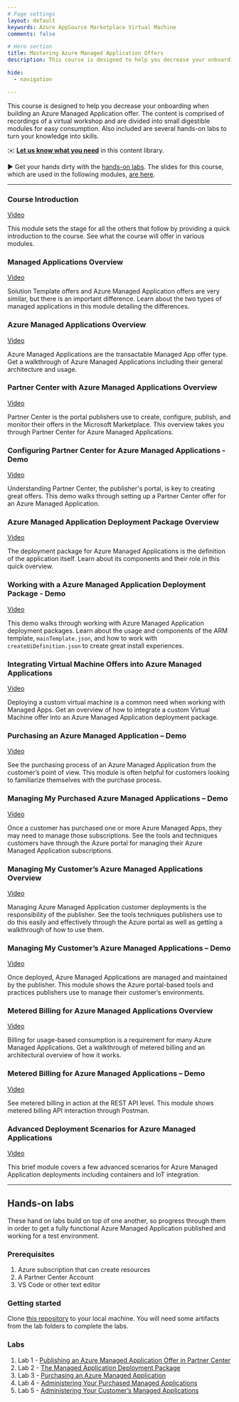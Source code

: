 ```yaml
---
# Page settings
layout: default
keywords: Azure AppSource Marketplace Virtual Machine
comments: false

# Hero section
title: Mastering Azure Managed Application Offers
description: This course is designed to help you decrease your onboarding when building an Azure Managed Application offer. The content is comprised of recordings of a virtual workshop and are divided into small digestible modules for easy consumption. Also included are several hands-on labs to turn your knowledge into skills.

hide:
  - navigation

---
```


This course is designed to help you decrease your onboarding when building an Azure Managed Application offer. The content is comprised of recordings of a virtual workshop and are divided into small digestible modules for easy consumption. Also included are several hands-on labs to turn your knowledge into skills.

✉️ **[Let us know what you need](https://forms.office.com/r/0gCrzhSMkw)** in this content library.

▶️ Get your hands dirty with the [hands-on labs](#hands-on-labs). The slides for this course, which are used in the following modules, [are here](./pdfs/ama-workshop-slides.pdf).

---

### Course Introduction

<a target="_blank" href="https://go.microsoft.com/fwlink/?linkid=2196307">Video</a>

This module sets the stage for all the others that follow by providing a quick introduction to the course. See what the course will offer in various modules.

### Managed Applications Overview

<a target="_blank" href="https://go.microsoft.com/fwlink/?linkid=2196411">Video</a>

Solution Template offers and Azure Managed Application offers are very similar, but there is an important difference. Learn about the two types of managed applications in this module detailing the differences.

### Azure Managed Applications Overview

<a target="_blank" href="https://go.microsoft.com/fwlink/?linkid=2196308">Video</a>

Azure Managed Applications are the transactable Managed App offer type. Get a walkthrough of Azure Managed Applications including their general architecture and usage.

### Partner Center with Azure Managed Applications Overview

<a target="_blank" href="https://go.microsoft.com/fwlink/?linkid=2196143">Video</a>

Partner Center is the portal publishers use to create, configure, publish, and monitor their offers in the Microsoft Marketplace. This overview takes you through Partner Center for Azure Managed Applications.

### Configuring Partner Center for Azure Managed Applications - Demo

<a target="_blank" href="https://go.microsoft.com/fwlink/?linkid=2196410">Video</a>

Understanding Partner Center, the publisher's portal, is key to creating great offers. This demo walks through setting up a Partner Center offer for an Azure Managed Application.

### Azure Managed Application Deployment Package Overview

<a target="_blank" href="https://go.microsoft.com/fwlink/?linkid=2196244">Video</a>

The deployment package for Azure Managed Applications is the definition of the application itself. Learn about its components and their role in this quick overview.

### Working with a Azure Managed Application Deployment Package - Demo

<a target="_blank" href="https://go.microsoft.com/fwlink/?linkid=2196245">Video</a>

This demo walks through working with Azure Managed Application deployment packages. Learn about the usage and components of the ARM template, `mainTemplate.json`, and how to work with `createUiDefinition.json` to create great install experiences.

### Integrating Virtual Machine Offers into Azure Managed Applications

<a target="_blank" href="https://go.microsoft.com/fwlink/?linkid=2196246">Video</a>

Deploying a custom virtual machine is a common need when working with Managed Apps. Get an overview of how to integrate a custom Virtual Machine offer into an Azure Managed Application deployment package.

### Purchasing an Azure Managed Application – Demo

<a target="_blank" href="https://go.microsoft.com/fwlink/?linkid=2196249">Video</a>

See the purchasing process of an Azure Managed Application from the customer’s point of view. This module is often helpful for customers looking to familiarize themselves with the purchase process.

### Managing My Purchased Azure Managed Applications – Demo

<a target="_blank" href="https://go.microsoft.com/fwlink/?linkid=2196409">Video</a>

Once a customer has purchased one or more Azure Managed Apps, they may need to manage those subscriptions. See the tools and techniques customers have through the Azure portal for managing their Azure Managed Application subscriptions.

### Managing My Customer’s Azure Managed Applications Overview

<a target="_blank" href="https://go.microsoft.com/fwlink/?linkid=2196309">Video</a>

Managing Azure Managed Application customer deployments is the responsibility of the publisher. See the tools techniques publishers use to do this easily and effectively through the Azure portal as well as getting a walkthrough of how to use them.

### Managing My Customer’s Azure Managed Applications – Demo

<a target="_blank" href="https://go.microsoft.com/fwlink/?linkid=2196243">Video</a>

Once deployed, Azure Managed Applications are managed and maintained by the publisher. This module shows the Azure portal-based tools and practices publishers use to manage their customer’s environments.

### Metered Billing for Azure Managed Applications Overview

<a target="_blank" href="https://go.microsoft.com/fwlink/?linkid=2196310">Video</a>

Billing for usage-based consumption is a requirement for many Azure Managed Applications. Get a walkthrough of metered billing and an architectural overview of how it works.

### Metered Billing for Azure Managed Applications – Demo

<a target="_blank" href="https://go.microsoft.com/fwlink/?linkid=2196412">Video</a>

See metered billing in action at the REST API level. This module shows metered billing API interaction through Postman.

### Advanced Deployment Scenarios for Azure Managed Applications

<a target="_blank" href="https://go.microsoft.com/fwlink/?linkid=2196306">Video</a>

This brief module covers a few advanced scenarios for Azure Managed Application deployments including containers and IoT integration.

---

## Hands-on labs

These hand on labs build on top of one another, so progress through them in order to get a fully functional Azure Managed Application published and working for a test environment.

### Prerequisites

1. Azure subscription that can create resources
1. A Partner Center Account
1. VS Code or other text editor

### Getting started

Clone [this repository](https://github.com/microsoft/Mastering-the-Marketplace) to your local machine. You will need some artifacts from the lab folders to complete the labs.

### Labs

1. Lab 1 - [Publishing an Azure Managed Application Offer in Partner Center](./labs/lab-1-partner-center/README.md)
2. Lab 2 - [The Managed Application Deployment Package](./labs/lab-2-deployment-package/README.md)
3. Lab 3 - [Purchasing an Azure Managed Application](./labs/lab-3-purchasing-ama/README.md)
4. Lab 4 - [Administering Your Purchased Managed Applications](./labs/lab-4-administer-my-amas/README.md)
5. Lab 5 - [Administering Your Customer’s Managed Applications](./labs/lab-5-administer-customer-amas/README.md)
